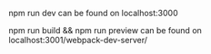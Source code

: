 npm run dev
can be found on localhost:3000

npm run build && npm run preview
can be found on localhost:3001/webpack-dev-server/
